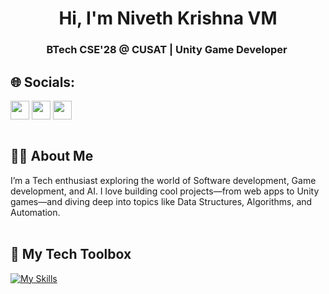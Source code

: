 ### <h1 align="center">Hi, I'm Niveth Krishna VM</h1>
<h3 align="center">BTech CSE'28 @ CUSAT | Unity Game Developer </h3>

## 🌐 Socials:
[<img align="center" height="30" src="https://img.shields.io/badge/linkedin-blue.svg?&style=for-the-badge&logo=linkedin&logoColor=white" />][LinkedIn]
[<img align="center" height="30" src="https://img.shields.io/badge/Gmail-D14836?style=for-the-badge&logo=gmail&logoColor=white" />][gmail]
[<img align="center" height="30" src="https://img.shields.io/badge/X-black.svg?style=for-the-badge&logo=x&logoColor=white&labelWidth=60" />][X]
<br></br>

## 🙋‍♂️ About Me

I’m a Tech enthusiast exploring the world of Software development, Game development, and AI. I love building cool projects—from web apps to Unity games—and diving deep into topics like Data Structures, Algorithms, and Automation.
<br></br>

## 🧰 My Tech Toolbox

[![My Skills](https://skillicons.dev/icons?i=java,unity,py,git,github,cpp,blender,c,figma,cs,js,html,css,linux,docker)](https://skillicons.dev)
<br></br>

<!--##  📊 My Github Stats


  < img   src="https://github-readme-stats.vercel.app/api ? username=NIVETHVM&show_icons=true&theme =  dark"  />
  

## ✨ Top Languages Card

![Top Langs](https://raw.githubusercontent.com/i-aiymen/github-stats/master/generated/languages.svg#gh-dark-mode-only)

## 🔥 Streak Stats

![streaks](https://github-readme-streak-stats.herokuapp.com/?user=i-aiymen&theme=monokai-metallian&hide_border=true)

![contribution graph](https://github-readme-activity-graph.vercel.app/graph?username=i-aiymen&theme=xcode)
-->
[linkedin]: https://www.linkedin.com/in/nivethvm/
[gmail]: mailto:nivethxvm@gmail.com
[X]:https://x.com/NIVETHxVM
